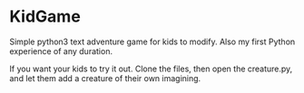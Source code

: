 # KidGame

Simple python3 text adventure game for kids to modify.  Also my first Python experience of any duration.

If you want your kids to try it out.  Clone the files, then open the creature.py, and let them add a creature of their own imagining.

